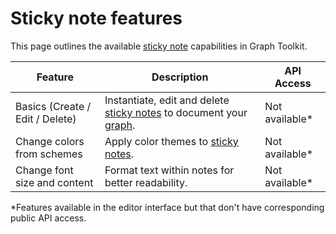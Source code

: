 # Sticky note features

This page outlines the available [sticky note](glossary.md#sticky-note) capabilities in Graph Toolkit.

| Feature                        | Description                                                          | API Access |
|--------------------------------|----------------------------------------------------------------------|------------|
| Basics (Create / Edit / Delete) | Instantiate, edit and delete [sticky notes](glossary.md#sticky-note) to document your [graph](glossary.md#graph). | Not available*      |
| Change colors from schemes     | Apply color themes to [sticky notes](glossary.md#sticky-note).      | Not available*      |
| Change font size and content   | Format text within notes for better readability.                    | Not available*      |

*Features available in the editor interface but that don't have corresponding public API access.
